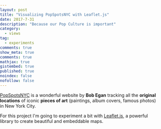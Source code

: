 ```yaml
---
layout: post
title: "Visualizing PopSpotsNYC with Leaflet.js"
date: 2017-7-31
description: "Because our Pop Culture is important"
category:
  - views
tag:
  - experiments
comments: true
show_meta: true
comments: true
mathjax: true
gistembed: true
published: true
noindex: false
nofollow: false
---
```


[PopSpotsNYC](http://www.popspotsnyc.com/) is a wonderful website by **Bob Egan** tracking all the **original locations** of iconic **pieces of art** (paintings, album covers, famous photos) in New York City.

<!--more-->

For this project I'm going to experiment a bit with [Leaflet.js](http://leafletjs.com), a powerful library to create beautiful and embeddable maps.

<link rel="stylesheet" href="https://cdn.jsdelivr.net/leaflet/1.0.3/leaflet.css">
<script src="https://cdn.jsdelivr.net/leaflet/1.0.3/leaflet.js"></script>
<style>
body {
    padding:	0;
    margin:	0;				
}
html,	body,	#map	{
    height:	100%;
    width: auto;								
}
</style>
<div	id="map"	style="width:	600px;	height:	400px"></div>
<script>
var	map	=	L.map('map',	{ center:	[40.7339,	-74.0245], zoom:	12 });
L.tileLayer('https://{s}.tile.openstreetmap.org/{z}/{x}/{y}.png').addTo(map);
var dylanIcon = L.icon({
        iconUrl: 'https://damianobacci.github.io/images/media/dylan-icon.png',
        iconSize: [38, 38],
        popupAnchor: [0,-15]
        });
var ramonesIcon = L.icon({
                iconUrl: 'https://damianobacci.github.io/images/media/ramones-icon.png',
                iconSize: [38, 38],
                popupAnchor: [0,-15]
                });
var bbIcon = L.icon({
                iconUrl: 'https://damianobacci.github.io/images/media/beastie-boys-logo.png',
                iconSize: [38, 38],
                popupAnchor: [0,-15]
                });
var vanIcon = L.icon({
                                iconUrl: 'https://damianobacci.github.io/images/media/van-morrison-icon.png',
                                iconSize: [38, 38],
                                popupAnchor: [0,-15]
                                });
var willieIcon = L.icon({
                                                iconUrl: 'https://damianobacci.github.io/images/media/willie-colon-icon.jpg',
                                                iconSize: [38, 38],
                                                popupAnchor: [0,-15]
                                                });
var breckerIcon = L.icon({iconUrl: 'https://damianobacci.github.io/images/media/brecker-icon.png', iconSize: [38, 38], popupAnchor: [0,-15]});
var generalMusicIcon = L.icon({iconUrl: 'https://damianobacci.github.io/images/media/general-music.png', iconSize: [38, 38], popupAnchor: [0,-15]});
var rightBrosIcon = L.icon({iconUrl: 'https://damianobacci.github.io/images/media/right-bros-icon.png', iconSize: [38, 38], popupAnchor: [0,-15]});
var youngIcon = L.icon({iconUrl: 'https://damianobacci.github.io/images/media/neil-young.png', iconSize: [38, 38], popupAnchor: [0,-15]});
var bruceIcon = L.icon({iconUrl: 'https://damianobacci.github.io/images/media/bruce-springsteen.png', iconSize: [38, 38], popupAnchor: [0,-15]});
var simonIcon = L.icon({iconUrl: 'https://damianobacci.github.io/images/media/paul-simon.png', iconSize: [38, 38], popupAnchor: [0,-15]});
var marker = L.marker([40.73154, -74.01018], {icon: dylanIcon}).bindPopup("<h4>Bob Dylan - Blonde on Blonde</h4><img src='https://damianobacci.github.io/images/media/dylan-blonde.jpg'>").addTo(map);
var marker2 = L.marker([40.76860, -73.98149], {icon: dylanIcon}).bindPopup("<h4>Bob Dylan - Modern Times</h4><img src='https://damianobacci.github.io/images/media/dylan-modern.jpg'>").addTo(map);
var marker3 = L.marker([40.72514, -73.99061], {icon: ramonesIcon}).bindPopup("<h4>Ramones - Ramones</h4><img src='https://damianobacci.github.io/images/media/ramones-self.jpg'>").addTo(map);
var marker4 = L.marker([40.72005, -73.98858], {icon: bbIcon}).bindPopup("<h4>Beastie Boys - Paul's Boutique</h4><img src='https://damianobacci.github.io/images/media/beastie-pauls.jpg'>").addTo(map);
var marker5 = L.marker([40.70645, -74.00685], {icon: vanIcon}).bindPopup("<h4>Van Morrison - Too Long In Exile</h4><img src='https://damianobacci.github.io/images/media/van-morrison-exile.jpg'>").addTo(map);
var marker6 = L.marker([40.70993, -74.00390], {icon: dylanIcon}).bindPopup("<h4>Bob Dylan - I Want You</h4>").addTo(map);
var marker7 = L.marker([40.70821, -73.99887], {icon: willieIcon}).bindPopup("<h4>Willie Colon - Cosa Nuestra</h4><img src='https://damianobacci.github.io/images/media/willie-cosa.jpg'>").addTo(map);
var marker8 = L.marker([40.71248, -74.00660], {icon: breckerIcon}).bindPopup("<h4>The Brecker Brothers - Straphangin'</h4><img src='https://damianobacci.github.io/images/media/brecker-strap.gif'>").addTo(map);
var marker8 = L.marker([40.70514, -74.00977], {icon: generalMusicIcon}).bindPopup("<h4>The Fifth Avenue Band - self-titled</h4><img src='https://damianobacci.github.io/images/media/fifth-avenue.jpg'>").addTo(map);
var marker9 = L.marker([40.70542, -74.01894], {icon: rightBrosIcon}).bindPopup("<h4>The Righteous Brothers - Go Ahed and Cry</h4><img src='https://damianobacci.github.io/images/media/right-bros-cry.jpg'>").addTo(map);
var marker10 = L.marker([40.73023, -73.99935], {icon: youngIcon}).bindPopup("<h4>Neil Young - After the Gold Rush</h4><img src='https://damianobacci.github.io/images/media/young-gold.jpg'><p><a href='http://www.popspotsnyc.com/afterthegoldrush'>Page on PopSpotsNYC</a></p>").addTo(map);
var marker11 = L.marker([40.73829, -73.98677], {icon: dylanIcon}).bindPopup("<h4>Bob Dylan - Highway 61 Revisited</h4><img src='https://damianobacci.github.io/images/media/dylan-highway.jpg'><p><a href='http://www.popspotsnyc.com/highway_61_revisited/index.html'>Page on PopSpotsNYC</a></p>").addTo(map);
var marker12 = L.marker([40.7628, -73.9839], {icon: dylanIcon}).bindPopup("<h4>Bob Dylan - Another Side of Bob Dylan</h4><img src='https://damianobacci.github.io/images/media/dylan-another.jpg'><p><a href='http://www.popspotsnyc.com/highway_61_revisited/index.html'>Page on PopSpotsNYC</a></p>").addTo(map);
var marker13 = L.marker([40.76640, -73.99032], {icon: bruceIcon}).bindPopup("<h4>Photo of Bruce Springsteen on Tenth Avenue</h4><img src='https://damianobacci.github.io/images/media/bruce-tenth.jpg'><p><a href='http://www.popspotsnyc.com/tenthavenue/'>Page on PopSpotsNYC</a></p>").addTo(map);
var marker14 = L.marker([40.71997, -74.00034], {icon: simonIcon}).bindPopup("<h4>Paul Simon - Still Crazy After All These Years</h4><img src='https://damianobacci.github.io/images/media/simon-crazy.jpg'><p><a href='http://www.popspotsnyc.com/stillcrazy/'>Page on PopSpotsNYC</a></p>").addTo(map);
</script>
